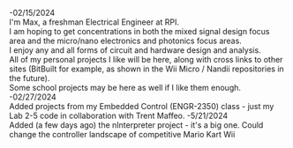 -02/15/2024<br>
I'm Max, a freshman Electrical Engineer at RPI.<br>
I am hoping to get concentrations in both the mixed signal design focus area and the micro/nano electronics and photonics focus areas.<br>
I enjoy any and all forms of circuit and hardware design and analysis.<br>
All of my personal projects I like will be here, along with cross links to other sites (BitBuilt for example, as shown in the Wii Micro / Nandii repositories in the future).<br>
Some school projects may be here as well if I like them enough.<br>
-02/27/2024<br>
Added projects from my Embedded Control (ENGR-2350) class - just my Lab 2-5 code in collaboration with Trent Maffeo. 
-5/21/2024<br>
Added (a few days ago) the nInterpreter project - it's a big one. Could change the controller landscape of competitive Mario Kart Wii
